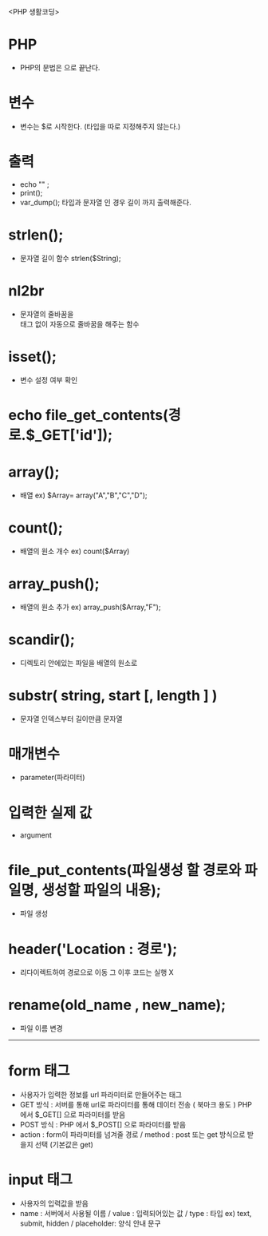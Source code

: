 <PHP 생활코딩>

# PHP 
- PHP의 문법은 <?php 으로 시작하여 ~ ?> 으로 끝난다.

# 변수
- 변수는 $로 시작한다. (타입을 따로 지정해주지 않는다.)

# 출력
- echo "" ; 
- print();
- var_dump(); 타입과 문자열 인 경우 길이 까지 출력해준다.

# strlen();
- 문자열 길이 함수 strlen($String);

# nl2br
- 문자열의 줄바꿈을 <br> 태그 없이 자동으로 줄바꿈을 해주는 함수

# isset();
- 변수 설정 여부 확인

# echo file_get_contents(경로.$_GET['id']);

# array();
- 배열 ex) $Array= array("A","B","C","D");
 
# count();
- 배열의 원소 개수 ex) count($Array)	

# array_push();
- 배열의 원소 추가 ex) array_push($Array,"F");

# scandir();
- 디렉토리 안에있는 파일을 배열의 원소로 

# substr( string, start [, length ] )
- 문자열 인덱스부터 길이만큼 문자열 

# 매개변수
- parameter(파라미터) 

# 입력한 실제 값
- argument

# file_put_contents(파일생성 할 경로와 파일명, 생성할 파일의 내용);
- 파일 생성

# header('Location : 경로');
- 리다이렉트하여 경로으로 이동 그 이후 코드는 실행 X

# rename(old_name , new_name);
- 파일 이름 변경

--------------------------------------------------------------------------------------------------------------------------------------------------------------------------------
<HTML>
 
 # form 태그
 - 사용자가 입력한 정보를 url 파라미터로 만들어주는 태그
 - GET 방식 : 서버를 통해 url로 파라미터를 통해 데이터 전송 ( 북마크 용도 ) PHP 에서 $_GET[] 으로 파라미터를 받음
 - POST 방식 : PHP 에서 $_POST[] 으로 파라미터를 받음
 - action : form이 파라미터를 넘겨줄 경로 / method : post 또는 get 방식으로 받을지 선택 (기본값은 get)
 
 # input 태그
 - 사용자의 입력값을 받음 
 - name : 서버에서 사용될 이름 / value : 입력되어있는 값 / type : 타입 ex) text, submit, hidden / placeholder: 양식 안내 문구
